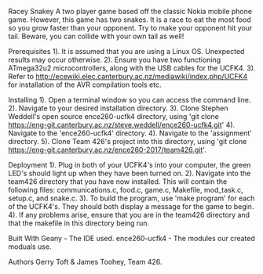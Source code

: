 Racey Snakey
A two player game based off the classic Nokia mobile phone game. However, 
this game has two snakes. It is a race to eat the most food so you grow faster 
than your opponent. Try to make your opponent hit your tail. Beware, you 
can collide with your own tail as well!

Prerequisites
1). It is assumed that you are using a Linux OS. Unexpected results may occur
    otherwise.
2). Ensure you have two functioning ATmega32u2 microcontrollers, along with the
    USB cables for the UCFK4.
3). Refer to http://ecewiki.elec.canterbury.ac.nz/mediawiki/index.php/UCFK4 for
    installation of the AVR compilation tools etc.

Installing
1). Open a terminal window so you can access the command line.
2). Navigate to your desired installation directory.
3). Clone Stephen Weddell's open source ence260-ucfk4 directory, using
    'git clone https://eng-git.canterbury.ac.nz/steve.weddell/ence260-ucfk4.git'
4). Navigate to the 'ence260-ucfk4' directory.
4). Navigate to the 'assignment' directory.
5). Clone Team 426's project into this directory, using
    'git clone https://eng-git.canterbury.ac.nz/ence260-2017/team426.git'.

Deployment
1). Plug in both of your UCFK4's into your computer, the green LED's should
    light up when they have been turned on.
2). Navigate into the team426 directory that you have now installed. This 
    will contain the following files: communications.c, food.c, game.c, 
    Makefile, mod_task.c, setup.c, and snake.c.
3). To build the program, use 'make program' for each of the UCFK4's. They
    should both display a message for the game to begin.
4). If any problems arise, ensure that you are in the team426 directory and
    that the makefile in this directory being run.

Built With
Geany - The IDE used.
ence260-ucfk4 - The modules our created moduals use.

Authors
Gerry Toft & James Toohey, Team 426.
